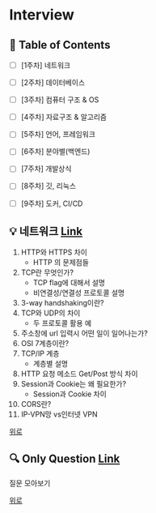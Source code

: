 ﻿# Interview
## 📝  Table of Contents     
- [ ] [1주차] 네트워크     
- [ ] [2주차] 데이터베이스    
- [ ] [3주차] 컴퓨터 구조 & OS     
- [ ] [4주차] 자료구조 & 알고리즘    
- [ ] [5주차] 언어, 프레임워크    
- [ ] [6주차] 분야별(백엔드)    
- [ ] [7주차] 개발상식    
- [ ] [8주차] 깃, 리눅스     
- [ ] [9주차] 도커, CI/CD    
    
     
## 💡  네트워크  [Link](https://github.com/CodingStudyBy4/Interview/blob/master/Network/network.md)
1.  HTTP와 HTTPS 차이    
	- HTTP 의 문제점들    
2.  TCP란 무엇인가?     
	- TCP flag에 대해서 설명    
	- 비연결성/연결성 프로토콜 설명    
3.  3-way handshaking이란?    
4. TCP와 UDP의 차이     
	- 두 프로토콜 활용 예    
5. 주소창에 url 입력시 어떤 일이 일어나는가?    
6.  OSI 7계층이란?    
7.  TCP/IP 계층    
	- 계층별 설명    
8.  HTTP 요청 메소드 Get/Post 방식 차이    
9.  Session과 Cookie는 왜 필요한가?    
	- Session과 Cookie 차이    
10.  CORS란?    
11.  IP-VPN망 vs인터넷 VPN    
    
[위로](##%20%F0%9F%93%9D%20%20Table%20of%20Contents)    
    
## 🔍 Only Question [Link](https://github.com/CodingStudyBy4/Interview/blob/master/Question/question.md)
질문 모아보기 

[위로](##%20%F0%9F%93%9D%20%20Table%20of%20Contents)        
